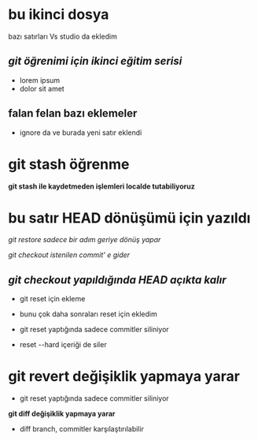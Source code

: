 # bu ikinci dosya
bazı satırları Vs studio da ekledim

## *git öğrenimi için ikinci eğitim serisi*
+ lorem ipsum
+ dolor sit amet

## falan felan bazı eklemeler
- ignore da ve burada yeni satır eklendi

# git stash öğrenme
**git stash ile kaydetmeden işlemleri localde tutabiliyoruz**

# bu satır HEAD	dönüşümü için yazıldı
_git restore sadece bir adım geriye dönüş yapar_

*git checkout <commit tagi> istenilen commit' e gider*

## _git checkout yapıldığında HEAD açıkta kalır_

- git reset için ekleme
+ bunu çok daha sonraları reset için ekledim

- git reset yaptığında sadece commitler siliniyor
+ reset --hard içeriği de siler

# git revert değişiklik yapmaya yarar
- git reset yaptığında sadece commitler siliniyor

**git diff değişiklik yapmaya yarar**

- diff branch, commitler karşılaştırılabilir